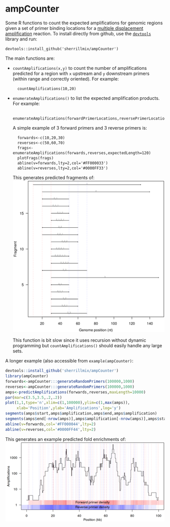 # ampCounter
Some R functions to count the expected amplifications for genomic regions given a set of primer binding locations for a [multiple displacement amplification](http://en.wikipedia.org/wiki/Multiple_displacement_amplification) reaction. To install directly from github, use the [<code>devtools</code>](https://github.com/hadley/devtools) library and run:
```
devtools::install_github('sherrillmix/ampCounter')
```

The main functions are:
* <code>countAmplifications(x,y)</code> to count the number of amplifications predicted for a region with <code>x</code> upstream and <code>y</code> downstream primers (within range and correctly oriented). For example:

        countAmplifications(10,20)

* <code>enumerateAmplifications()</code> to list the expected amplification products. For example:
    
        enumerateAmplifications(forwardPrimerLocations,reversePrimerLocations,vocal=TRUE)
    
    A simple example of 3 forward primers and 3 reverse primers is:
    
        forwards<-c(10,20,30)
        reverses<-c(50,60,70)
        frags<-enumerateAmplifications(forwards,reverses,expectedLength=120)
        plotFrags(frags)
        abline(v=forwards,lty=2,col='#FF000033')
        abline(v=reverses,lty=2,col='#0000FF33')
    
    This generates predicted fragments of:
    ![Predicted fragments from 3 forward, 3 reverse primers](example3x3primers.png)

    This function is bit slow since it uses recursion without dynamic programming but <code>countAmplifications()</code> should easily handle any large sets.

A longer example (also accessible from <code>example(ampCounter)</code>:
```R
devtools::install_github('sherrillmix/ampCounter')
library(ampCounter)
forwards<-ampCounter:::generateRandomPrimers(100000,1000)
reverses<-ampCounter:::generateRandomPrimers(100000,1000)
amps<-predictAmplifications(forwards,reverses,maxLength=10000)
par(mar=c(3.5,3.5,.2,.2))
plot(1,1,type='n',xlim=c(1,100000),ylim=c(1,max(amps)),
     xlab='Position',ylab='Amplifications',log='y')
segments(amps$start,amps$amplification,amps$end,amps$amplification)
segments(amps$end[-nrow(amps)],amps$amplification[-nrow(amps)],amps$start[-1],amps$amplification[-1])
abline(v=forwards,col='#FF000044',lty=2)
abline(v=reverses,col='#0000FF44',lty=2)
```
This generates an example predicted fold enrichments of:
![Example of fold enrichment predictions](predictedEnrichmentExample.png)

